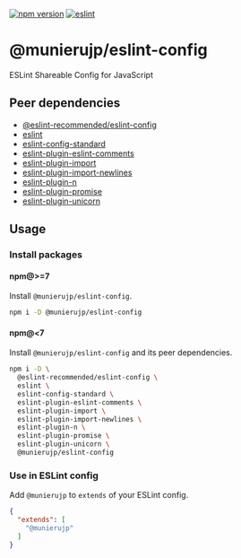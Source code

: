 [![npm version](https://badge.fury.io/js/%40munierujp%2Feslint-config.svg)](https://badge.fury.io/js/%40munierujp%2Feslint-config)
[![eslint](https://github.com/munierujp/eslint-config/actions/workflows/eslint.yml/badge.svg)](https://github.com/munierujp/eslint-config/actions/workflows/eslint.yml)

# @munierujp/eslint-config

ESLint Shareable Config for JavaScript

## Peer dependencies

- [@eslint-recommended/eslint-config](https://www.npmjs.com/package/@eslint-recommended/eslint-config)
- [eslint](https://www.npmjs.com/package/eslint)
- [eslint-config-standard](https://www.npmjs.com/package/eslint-config-standard)
- [eslint-plugin-eslint-comments](https://www.npmjs.com/package/eslint-plugin-eslint-comments)
- [eslint-plugin-import](https://www.npmjs.com/package/eslint-plugin-import)
- [eslint-plugin-import-newlines](https://www.npmjs.com/package/eslint-plugin-impor-newlines)
- [eslint-plugin-n](https://www.npmjs.com/package/eslint-plugin-n)
- [eslint-plugin-promise](https://www.npmjs.com/package/eslint-plugin-promise)
- [eslint-plugin-unicorn](https://www.npmjs.com/package/eslint-plugin-unicorn)

## Usage

### Install packages

#### npm@>=7

Install `@munierujp/eslint-config`.

```sh
npm i -D @munierujp/eslint-config
```

#### npm@<7

Install `@munierujp/eslint-config` and its peer dependencies.

```sh
npm i -D \
  @eslint-recommended/eslint-config \
  eslint \
  eslint-config-standard \
  eslint-plugin-eslint-comments \
  eslint-plugin-import \
  eslint-plugin-import-newlines \
  eslint-plugin-n \
  eslint-plugin-promise \
  eslint-plugin-unicorn \
  @munierujp/eslint-config
```

### Use in ESLint config

Add `@munierujp` to `extends` of your ESLint config.

```json
{
  "extends": [
    "@munierujp"
  ]
}
```
